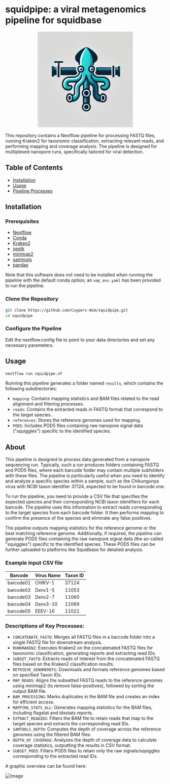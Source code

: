 # squidpipe: a viral metagenomics pipeline for squidbase

<div align="center">
  <img src="squidpipe.png" alt="Description of Image" width="300">
</div>

This repository contains a Nextflow pipeline for processing FASTQ files, running Kraken2 for taxonomic classification, extracting relevant reads, and performing mapping and coverage analysis. The pipeline is designed for multiplexed nanopore runs, specifically tailored for viral detection.

## Table of Contents
- [Installation](#installation)
- [Usage](#usage)
- [Pipeline Processes](#about)


## Installation

### Prerequisites
- [Nextflow](https://www.nextflow.io/)
- [Conda](https://docs.conda.io/en/latest/)
- [Kraken2](https://ccb.jhu.edu/software/kraken2/)
- [seqtk](https://github.com/lh3/seqtk)
- [minimap2](https://github.com/lh3/minimap2)
- [samtools](http://www.htslib.org/)
- [pandas](https://pandas.pydata.org/)

Note that this software does not need to be installed when running the pipeline with the default conda option; an `vmp_env.yaml` has been provided to run the pipeline.

### Clone the Repository
```bash
git clone https://github.com/Cuypers-Wim/squidpipe.git
cd squidpipe
```

### Configure the Pipeline
Edit the nextflow.config file to point to your data directories and set any necessary parameters.

## Usage 
```bash
nextflow run squidpipe.nf 
```

Running this pipeline generates a folder named `results`, which contains the following subdirectories:

- `mapping`: Contains mapping statistics and BAM files related to the read alignment and filtering processes.
- `reads`: Contains the extracted reads in FASTQ format that correspond to the target species.
- `references`: Stores the reference genomes used for mapping.
- `POD5`: Includes POD5 files containing raw nanopore signal data ("squiggles") specific to the identified species.

## About

This pipeline is designed to process data generated from a nanopore sequencing run. Typically, such a run produces folders containing FASTQ and POD5 files, where each barcode folder may contain multiple subfolders with these files. The pipeline is particularly useful when you need to identify and analyze a specific species within a sample, such as the Chikungunya virus with NCBI taxon identifier 37124, expected to be found in barcode one.

To run the pipeline, you need to provide a CSV file that specifies the expected species and their corresponding NCBI taxon identifiers for each barcode. The pipeline uses this information to extract reads corresponding to the target species from each barcode folder. It then performs mapping to confirm the presence of the species and eliminate any false positives.

The pipeline outputs mapping statistics for the reference genome or the best matching reference genome. Additionally, if required, the pipeline can generate POD5 files containing the raw nanopore signal data (the so-called "squiggles") specific to the identified species. These POD5 files can be further uploaded to platforms like Squidbase for detailed analysis.

###  Example input CSV file

| Barcode   | Virus Name | Taxon ID |
|-----------|------------|----------|
| barcode01 | CHIKV-1    | 37124    |
| barcode02 | Denv1-5    | 11053    |
| barcode03 | Denv2-7    | 11060    |
| barcode04 | Denv3-10   | 11069    |
| barcode05 | EEEV-16    | 11021    |


### Descriptions of Key Processes:

- `CONCATENATE_FASTQ`: Merges all FASTQ files in a barcode folder into a single FASTQ file for downstream analysis.
- `RUNKRAKEN2`: Executes Kraken2 on the concatenated FASTQ files for taxonomic classification, generating reports and extracting read IDs.
- `SUBSET_FASTQ`: Extracts reads of interest from the concatenated FASTQ files based on the Kraken2 classification results.
- `RETRIEVE_GENOMEREFS`: Downloads and formats reference genomes based on specified Taxon IDs.
- `MAP_READS`: Aligns the subsetted FASTQ reads to the reference genomes using minimap2 (to remove false-positives), followed by sorting the output BAM file.
- `BAM_PROCESSING`: Marks duplicates in the BAM file and creates an index for efficient access.
- `MAPPING_STATS_ALL`: Generates mapping statistics for the BAM files, including flagstat and idxstats reports.
- `EXTRACT_READIDS`: Filters the BAM file to retain reads that map to the target species and extracts the corresponding read IDs.
- `SAMTOOLS_DEPTH`: Computes the depth of coverage across the reference genomes using the filtered BAM files.
- `DEPTH_OF_COVERAGE`: Analyzes the depth of coverage data to calculate coverage statistics, outputting the results in CSV format.
- `SUBSET_POD5`: Filters POD5 files to retain only the raw signals/squiggles corresponding to the extracted read IDs.

A graphic overview can be found here: 

![image](https://github.com/user-attachments/assets/de9e3d25-ca98-4e91-b296-6755e1865b42)


